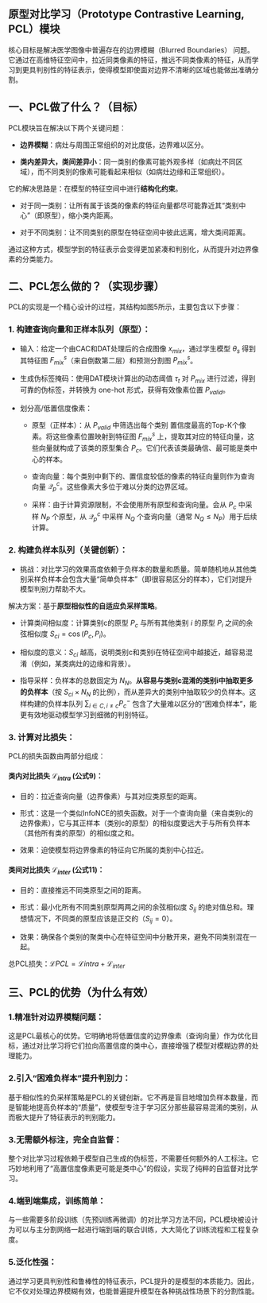 ## 原型对比学习（Prototype Contrastive Learning, PCL）模块

核心目标是解决医学图像中普遍存在的边界模糊（Blurred Boundaries） 问题。它通过在高维特征空间中，拉近同类像素的特征，推远不同类像素的特征，从而学习到更具判别性的特征表示，使得模型即使面对边界不清晰的区域也能做出准确分割。

## 一、PCL做了什么？（目标）
PCL模块旨在解决以下两个关键问题：

- **边界模糊**：病灶与周围正常组织的对比度低，边界难以区分。

- **类内差异大，类间差异小**：同一类别的像素可能外观多样（如病灶不同区域），而不同类别的像素可能看起来相似（如病灶边缘和正常组织）。

它的解决思路是：在模型的特征空间中进行**结构化约束**。

- 对于同一类别：让所有属于该类的像素的特征向量都尽可能靠近其“类别中心”（即原型），缩小类内距离。

- 对于不同类别：让不同类别的原型在特征空间中彼此远离，增大类间距离。

通过这种方式，模型学到的特征表示会变得更加紧凑和判别化，从而提升对边界像素的分类能力。


## 二、PCL怎么做的？（实现步骤）
PCL的实现是一个精心设计的过程，其结构如图5所示，主要包含以下步骤：

### 1. 构建查询向量和正样本队列（原型）：

- 输入：给定一个由CAC和DAT处理后的合成图像 $x_{mix}$，通过学生模型 $\theta_s$ 得到其特征图 $F_{mix}^s$（来自倒数第二层）和预测分割图 $P_{mix}^s$。

- 生成伪标签掩码：使用DAT模块计算出的动态阈值 $\tau_t$ 对 $P_{mix}$ 进行过滤，得到可靠的伪标签，并转换为 one-hot 形式，获得有效像素位置 $P_{valid}$。

- 划分高/低置信度像素：

  - 原型（正样本）：从 $P_{valid}$ 中筛选出每个类别 置信度最高的Top-K个像素。将这些像素位置映射到特征图 $F_{mix}^s$ 上，提取其对应的特征向量，这些向量就构成了该类的原型集合 $P_c$。它们代表该类最确信、最可能是类中心的样本。

  - 查询向量：每个类别中剩下的、置信度较低的像素的特征向量则作为查询向量 $\mathcal{Q}_p^c$。这些像素大多位于难以分类的边界区域。

  - 采样：由于计算资源限制，不会使用所有原型和查询向量。会从 $P_c$ 中采样 $N_P$ 个原型，从 $\mathcal{Q}_p^c$ 中采样 $N_Q$ 个查询向量（通常 $N_Q \leq N_P$）用于后续计算。

### 2. 构建负样本队列（关键创新）：

- 挑战：对比学习的效果高度依赖于负样本的数量和质量。简单随机地从其他类别采样负样本会包含大量“简单负样本”（即很容易区分的样本），它们对提升模型判别力帮助不大。

解决方案：基于**原型相似性的自适应负采样策略**。

- 计算类间相似度：计算类别c的原型 $P_c$ 与所有其他类别 $i$ 的原型 $P_i$ 之间的余弦相似度 $S_{ci} = \cos(P_c, P_i)$。

- 相似度的意义：$S_{ci}$ 越高，说明类别c和类别i在特征空间中越接近，越容易混淆（例如，某类病灶的边缘和背景）。

- 指导采样：负样本的总数固定为 $N_N$。**从容易与类别c混淆的类别i中抽取更多的负样本**（按 $S_{ci} \times N_N$ 的比例），而从差异大的类别中抽取较少的负样本。这样构建的负样本队列 $\sum_{i \in C, i \neq c} P_c^-$ 包含了大量难以区分的“困难负样本”，能更有效地驱动模型学习到细微的判别特征。

### 3. 计算对比损失：
PCL的损失函数由两部分组成：

#### 类内对比损失 $\mathcal{L}_{intra}$ (公式9)：

- 目的：拉近查询向量（边界像素）与其对应类原型的距离。

- 形式：这是一个类似InfoNCE的损失函数。对于一个查询向量（来自类别c的边界像素），它与其正样本（类别c的原型）的相似度要远大于与所有负样本（其他所有类的原型）的相似度之和。

- 效果：迫使模型将边界像素的特征向它所属的类别中心拉近。

#### 类间对比损失 $\mathcal{L}_{inter}$ (公式11)：

- 目的：直接推远不同类原型之间的距离。

- 形式：最小化所有不同类别原型两两之间的余弦相似度 $S_{ij}$ 的绝对值总和。理想情况下，不同类的原型应该是正交的（$S_{ij} = 0$）。

- 效果：确保各个类别的聚类中心在特征空间中分散开来，避免不同类别混在一起。

总PCL损失：$\mathcal{L}{PCL} = \mathcal{L}{intra} + \mathcal{L}_{inter}$


## 三、PCL的优势（为什么有效）
### 1.精准针对边界模糊问题：

这是PCL最核心的优势。它明确地将低置信度的边界像素（查询向量）作为优化目标，通过对比学习将它们拉向高置信度的类中心，直接增强了模型对模糊边界的处理能力。

### 2.引入“困难负样本”提升判别力：

基于相似性的负采样策略是PCL的关键创新。它不再是盲目地增加负样本数量，而是智能地提高负样本的“质量”，使模型专注于学习区分那些最容易混淆的类别，从而极大提升了特征表示的判别能力。

### 3.无需额外标注，完全自监督：

整个对比学习过程依赖于模型自己生成的伪标签，不需要任何额外的人工标注。它巧妙地利用了“高置信度像素更可能是类中心”的假设，实现了纯粹的自监督对比学习。

### 4.端到端集成，训练简单：

与一些需要多阶段训练（先预训练再微调）的对比学习方法不同，PCL模块被设计为可以与主分割网络一起进行端到端的联合训练，大大简化了训练流程和工程复杂度。

### 5.泛化性强：

通过学习更具判别性和鲁棒性的特征表示，PCL提升的是模型的本质能力。因此，它不仅对处理边界模糊有效，也能普遍提升模型在各种挑战性场景下的分割性能。